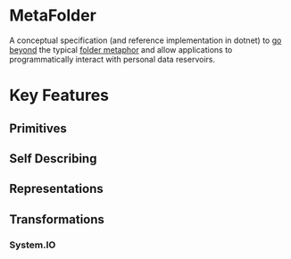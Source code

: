 # MetaFolder

A conceptual specification (and reference implementation in dotnet) to [go beyond](https://en.wikipedia.org/wiki/Meta_(prefix)) the typical [folder metaphor](https://en.wikipedia.org/wiki/Directory_%28computing%29#Folder_metaphor) and allow applications to programmatically interact with personal data reservoirs.

# Key Features

## Primitives

## Self Describing

## Representations

## Transformations



### System.IO

